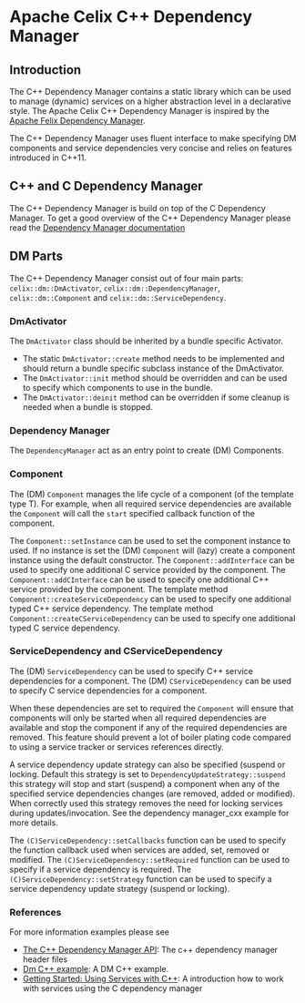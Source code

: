 # Apache Celix C++ Dependency Manager

## Introduction

The C++ Dependency Manager contains a static library which can be used to manage (dynamic) services on a higher abstraction level in a declarative style. 
The Apache Celix C++ Dependency Manager is inspired by the [Apache Felix Dependency Manager](http://felix.apache.org/documentation/subprojects/apache-felix-dependency-manager.html).

The C++ Dependency Manager uses fluent interface to make specifying DM components and service dependencies very concise and relies on features introduced in C++11.

## C++ and C Dependency Manager

The C++ Dependency Manager is build on top of the C Dependency Manager.
To get a good overview of the C++ Dependency Manager please read the [Dependency Manager documentation](../dependency_manager/README.md)

## DM Parts

The C++ Dependency Manager consist out of four main parts: `celix::dm::DmActivator`, `celix::dm::DependencyManager`, `celix::dm::Component` and `celix::dm::ServiceDependency`.

### DmActivator

The `DmActivator` class should be inherited by a bundle specific Activator. 

- The static `DmActivator::create` method needs to be implemented and should return a bundle specific subclass instance of the DmActivator.
- The `DmActivator::init` method should be overridden and can be used to specify which components to use in the bundle.
- The `DmActivator::deinit` method can be overridden if some cleanup is needed when a bundle is stopped.

### Dependency Manager

The `DependencyManager` act as an entry point to create (DM) Components.

### Component

The (DM) `Component` manages the life cycle of a component (of the template type T). For example, when all required service dependencies are available the `Component` will call the `start` specified callback function of the component.

The `Component::setInstance` can be used to set the component instance to used. If no instance is set the (DM) `Component` will (lazy) create a component instance using the default constructor.
The `Component::addInterface` can be used to specify one additional C service provided by the component.
The `Component::addCInterface` can be used to specify one additional C++ service provided by the component.
The template method `Component::createServiceDependency` can be used to specify one additional typed C++ service dependency.
The template method `Component::createCServiceDependency` can be used to specify one additional typed C service dependency.

### ServiceDependency and CServiceDependency

The (DM) `ServiceDependency` can be used to specify C++ service dependencies for a component.
The (DM) `CServiceDependency` can be used to specify C service dependencies for a component.

When these dependencies are set to required the `Component` will ensure that components will only be started when all required dependencies are available and stop the component if any of the required dependencies are removed.
This feature should prevent a lot of boiler plating code compared to using a service tracker or services references directly. 

A service dependency update strategy can also be specified (suspend or locking. Default this strategy is set to `DependencyUpdateStrategy::suspend` this strategy will stop and start (suspend) a component when any of the specified service dependencies changes (are removed, added or modified).
When correctly used this strategy removes the need for locking services during updates/invocation. See the dependency manager_cxx example for more details.

The `(C)ServiceDependency::setCallbacks` function can be used to specify the function callback used when services are added, set, removed or modified. 
The `(C)ServiceDependency::setRequired` function can be used to specify if a service dependency is required.
The `(C)ServiceDependency::setStrategy` function can be used to specify a service dependency update strategy (suspend or locking).

### References

For more information examples please see

- [The C++ Dependency Manager API](include/celix/dm): The c++ dependency manager header files
- [Dm C++ example](../examples/dm_example_cxx): A DM C++ example.
- [Getting Started: Using Services with C++](../documents/getting_started/using_services_with_cxx.md): A introduction how to work with services using the C dependency manager

